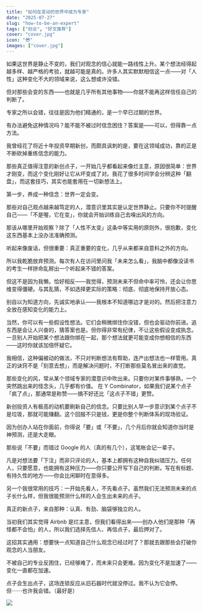 ```yaml
---
title: "如何在变动的世界中成为专家"
date: "2025-07-27"
slug: "how-to-be-an-expert"
tags: ["创业", "好文推荐"]
cover: "cover.jpg"
icon: "😎"
images: ["cover.jpg"]
---
```

如果这世界是静止不变的，我们对观念的信心就能一路线性上升。某个想法经得起越多样、越严格的考验，就越可能是真的。许多人其实默默相信这一点——对「人性」这种变化不大的领域来说，这么想或许没错。



但对那些会变的东西——也就是几乎所有其他事物——你就不能再这样信任自己的判断了。



专家之所以会错，往往是因为他们精通的，是一个早已过期的世界。



有办法避免这种情况吗？能不能不被过时信念困住？答案是——可以，但得靠一点方法。



我曾经花了将近十年投资早期新创，而颇具讽刺的是，要在这领域成功，靠的正是不断砍掉重练信念的能力。



那些真正值得注意的新创点子，一开始几乎都看起来像烂主意，原因很简单：世界才刚变，而这个变化刚好让它从坏变成了对。我花了很多时间学会分辨这种「翻盘」，而这套技巧，其实也能套用在一切新想法上。



第一步，养成一种信念：世界一定会变。



那些对自己观点越来越笃定的人，潜意识里其实是认定世界静止。只要你不时提醒自己——「不是喔，它在变」，你就会开始训练自己去嗅出风的方向。



那该从哪里开始观察？除了「人性不太变」这条中等实用的原则外，很抱歉，变化这东西基本上没办法准确预测。



听起来像废话，但很重要：真正重要的变化，几乎从来都来自意料之外的方向。



所以我乾脆放弃预测。每次有人在访问里问我「未来怎么看」，我脑中都像没读书的考生一样拼命乱掰出一个听起来不错的答案。



但这不是因为我懒。恰好相反——我觉得，预测未来不但命中率可怜，还会让你思维变得僵硬。与其乱猜，不如选择更实际的策略：彻底、彻底地保持开放心态。



别自以为知道方向，先诚实地承认——我根本不知道哪边才是对的。然后把注意力全放在感知变化的能力上。



当然，你可以有一些假设性想法。它们会稍微绑住你没错，但也会驱动你前进。追东西是会让人兴奋的，猜答案也是。但你得非常有纪律，不让这些假设变成执念。
一旦别人开始把某个想法跟你绑在一起，那个想法就更可能变成你想相信的东西——这时你就该加倍怀疑它。



我相信，这种偏被动的做法，不只对判断想法有帮助，连产出想法也一样管用。真正的诀窍不是「刻意去想」，而是解决问题时，不打断那些莫名冒出来的直觉。



那些变化的风，常从某个领域专家的潜意识中吹出来。只要你对某件事够熟，一个突然跳出来的怪念头，几乎都有价值。
在 Y Combinator，如果我们说某个点子「疯了点」，那通常是称赞——搞不好还比「这点子不错」更赞。



新创投资人有极高的动机要刷新自己的信念。只要比别人早一步意识到某个点子不是垃圾，那就可能赚翻。这个回报不只是钱，更是你整个判断体系的现场验证。



因为创办人站在你面前，你得说「要」或「不要」，几个月后你就会知道你当时是神预测，还是大走眼。



那些说「不要」而错过 Google 的人（真的有几个），这笔帐会记一辈子。



凡是对想法要「下注」而非只评论的人，基本上都拥有这种自我纠错压力。任何人，只要愿意，也能拥有这种压力——你只要公开写下自己的判断。写在有标题、有持久性的地方——你会比闲聊时在意得多。



另一个我很常用的技巧：一开始先看人，不先看点子。虽然我们无法预测未来的点子长什么样，但我很能预测什么样的人会生出未来的点子。



真正的新点子，来自那种：认真、有劲、脑袋够独立的人。



当初我们其实觉得 Airbnb 是烂主意，但我们看得出来——创办人他们是那种「再怪都不会怕」的人，所以我们选择先信人、再信点子，最后押对了。



这招其实通用：想要快一点知道自己什么观念已经过时了？那就去跟那些会打破你观念的人当朋友。



不被自己的专业反困住，已经够难了，而未来只会更难。因为变化不是加速了——变化一直都在加速。



点子会生出点子，这场连锁反应从旧石器时代就没停过。我不认为它会停。
但⋯⋯也许我会错。（最好是）




![](https://prod-files-secure.s3.us-west-2.amazonaws.com/112d0858-5090-4d34-a606-b75eb8d65fd2/46476355-9cf3-4e99-9b7a-3531bc426380/1000202064.png?X-Amz-Algorithm=AWS4-HMAC-SHA256&X-Amz-Content-Sha256=UNSIGNED-PAYLOAD&X-Amz-Credential=ASIAZI2LB466ZNVUD7KB%2F20250831%2Fus-west-2%2Fs3%2Faws4_request&X-Amz-Date=20250831T053123Z&X-Amz-Expires=3600&X-Amz-Security-Token=IQoJb3JpZ2luX2VjEIz%2F%2F%2F%2F%2F%2F%2F%2F%2F%2FwEaCXVzLXdlc3QtMiJHMEUCIQDE44Ugv8ST0OEuAgiSXdr%2B%2F0X0yC0gCPSUtvXMbPB5jQIgdElOfQfLB8E06thE2ve%2FX75fOn0MEzbK%2BObGrbNSoiwqiAQI5f%2F%2F%2F%2F%2F%2F%2F%2F%2F%2FARAAGgw2Mzc0MjMxODM4MDUiDMWXphure3aoFr%2BYiSrcAy7A7AEMIMdV7R%2BH9iaOFnFxbXw902vS7NYT%2BjIMDyWlJpOytjxGFiIdgDYtxur8KZLCgvXHbtpOQiwjNxbl6%2FZ1UeKAJxHnK8YdCRZ7YGriAjveaWVmP2woc3Rrl%2FlXfeeVERmI1YGju2uF4slftjbQTdonBuCOfkDtP3OQdozUdfv4oQRE0xU85vbf9f7AOBarucRiQofUvM%2FJreHZB0pi0ZewJplFVkADoHI8PTrPdi%2BdUWpM65K8O28jZ01Z5%2BWybA%2FOHQ9eZShHvLIv3vlI%2BbcdEr0JTeznRPnSQiiaUwRRSUp9qwqmz3n3STnvBHPPzCOcnRS6LmBFYIZgf67B6lX0d4jbskUFtAoYMKmBjGjNgcUehB5mgbtSE%2BLrb162%2BnJDceKHS9HXfYLUyhvmi4Wn2GUMSJgt9cFpSrZJAB08Lp3izvbyNYxQDfff%2Fg3zhk%2BIMB1vooPk56kxyMoDtuCOLrlC%2Fdy%2F1tU9Z6z%2B584SGFFseO%2BF09QMWFVDxRDBpmvAFrjDXxPYgk%2BOkwMmmkv0JeN1GuejMBNqnCEsoxggDDYfZnP0alDtxyoAT1NJ8ybUZ6GoeLFU2kf8gDBWILo7ywEoCDEoYK%2Fv9ivKsnkQN20cDr1jNeZDMO2Uz8UGOqUBRonbwYxs0cyPKzEn2xpYcKkTNl6HS84lZ0TPpmQLKq4IKDkx5Kp4BBF7606FPQMbPvKGH6fhFhOf9x28fsj0RLKipzCXfqsJXJh6PhwMG3OAAKaBJaUKBpFAmrPT94m9F%2Fck0wpGColQ716IevXEu8NcZZq5L62aZ%2BiyB%2BmzWz432A%2BJHJ2gFko65lSCjvPkRI7zX1KD3ypbou8u2IiwizsHxB%2Fu&X-Amz-Signature=3efa24dad34a85dc8f142eb36af99d1e19aa3317d5f782fbfb32f0d247bca1b7&X-Amz-SignedHeaders=host&x-amz-checksum-mode=ENABLED&x-id=GetObject)

